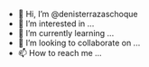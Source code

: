 - 👋 Hi, I’m @denisterrazaschoque
- 👀 I’m interested in ...
- 🌱 I’m currently learning ...
- 💞️ I’m looking to collaborate on ...
- 📫 How to reach me ...

<!---
denisterrazaschoque/denisterrazaschoque is a ✨ special ✨ repository because its `README.md` (this file) appears on your GitHub profile.
You can click the Preview link to take a look at your changes.
--->
